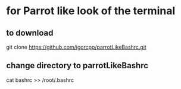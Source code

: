 # for Parrot like look of the terminal

## to download
git clone https://github.com/igorcpp/parrotLikeBashrc.git

## change directory to parrotLikeBashrc
cat bashrc >> /root/.bashrc


